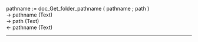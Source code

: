 ﻿pathname := doc_Get_folder_pathname ( pathname ; path )   -> pathname (Text)   -> path (Text)   <- pathname (Text)  ________________________________________________________